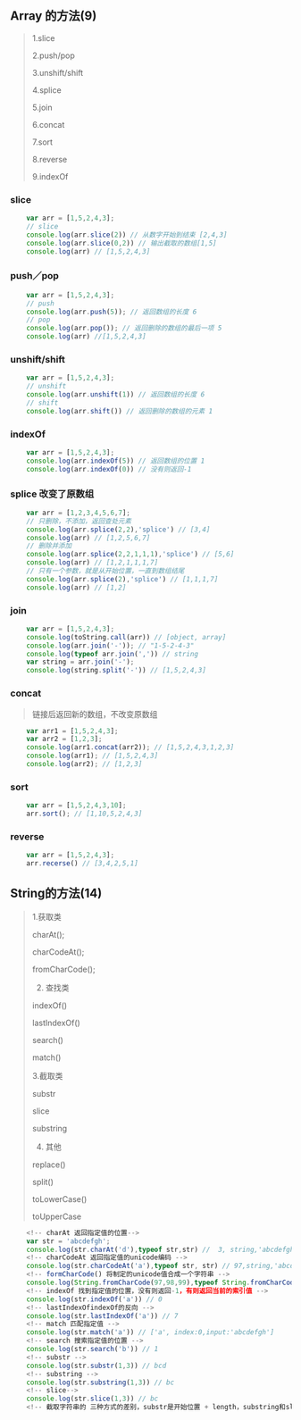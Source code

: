 ## Array 的方法(9)
> 1.slice
>
> 2.push/pop
>
> 3.unshift/shift
>
> 4.splice
>
> 5.join
>
> 6.concat
>
> 7.sort
>
> 8.reverse
>
> 9.indexOf
### slice

```js
	var arr = [1,5,2,4,3];
	// slice 
	console.log(arr.slice(2)) // 从数字开始到结束 [2,4,3]
	console.log(arr.slice(0,2)) // 输出截取的数组[1,5]
	console.log(arr) // [1,5,2,4,3]
```

### push／pop
```js
	var arr = [1,5,2,4,3];
	// push
	console.log(arr.push(5)); // 返回数组的长度 6
	// pop
	console.log(arr.pop()); // 返回删除的数组的最后一项 5
	console.log(arr) //[1,5,2,4,3]
```

### unshift/shift

```js
	var arr = [1,5,2,4,3];
	// unshift
	console.log(arr.unshift(1)) // 返回数组的长度 6
	// shift
	console.log(arr.shift()) // 返回删除的数组的元素 1
```

### indexOf
```js
	var arr = [1,5,2,4,3];
	console.log(arr.indexOf(5)) // 返回数组的位置 1
	console.log(arr.indexOf(0)) // 没有则返回-1
```

### splice 改变了原数组
```js
	var arr = [1,2,3,4,5,6,7];
	// 只删除，不添加，返回查处元素
	console.log(arr.splice(2,2),'splice') // [3,4]
	console.log(arr) // [1,2,5,6,7]
	// 删除并添加
	console.log(arr.splice(2,2,1,1,1),'splice') // [5,6]
	console.log(arr) // [1,2,1,1,1,7]
	// 只有一个参数，就是从开始位置，一直到数组结尾
	console.log(arr.splice(2),'splice') // [1,1,1,7]
	console.log(arr) // [1,2]
```

### join 
```js
	var arr = [1,5,2,4,3];
	console.log(toString.call(arr)) // [object, array]
	console.log(arr.join('-')); // "1-5-2-4-3"
	console.log(typeof arr.join(',')) // string
	var string = arr.join('-');
	console.log(string.split('-')) // [1,5,2,4,3]
```

### concat
> 链接后返回新的数组，不改变原数组
```js
	var arr1 = [1,5,2,4,3];
	var arr2 = [1,2,3];
	console.log(arr1.concat(arr2)); // [1,5,2,4,3,1,2,3]
	console.log(arr1); // [1,5,2,4,3]
	console.log(arr2); // [1,2,3]
```

### sort
```js
	var arr = [1,5,2,4,3,10];
	arr.sort(); // [1,10,5,2,4,3]
```

### reverse
```js
	var arr = [1,5,2,4,3];
	arr.recerse() // [3,4,2,5,1]
```


## String的方法(14)
> 1.获取类
>
> charAt();
>
> charCodeAt();
>
> fromCharCode();
>
> 2. 查找类
>
> indexOf()
>
> lastIndexOf()
>
> search()
>
> match()
>
> 3.截取类
>
> substr
>
> slice
>
> substring
>
> 4. 其他
> 
> replace()
> 
> split()
> 
> toLowerCase()
> 
> toUpperCase

```js
	<!-- charAt 返回指定值的位置-->
	var str = 'abcdefgh';
	console.log(str.charAt('d'),typeof str,str) //  3, string,'abcdefgh'
	<!-- charCodeAt 返回指定值的unicode编码 -->
	console.log(str.charCodeAt('a'),typeof str, str) // 97,string,'abcdefgh'
	<!-- formCharCode() 将制定的unicode值合成一个字符串 -->
	console.log(String.fromCharCode(97,98,99),typeof String.fromCharCode(97,98,99)) // 'abc' string
	<!-- indexOf 找到指定值的位置，没有则返回-1，有则返回当前的索引值 -->
	console.log(str.indexOf('a')) // 0
	<!-- lastIndexOfindexOf的反向 -->
	console.log(str.lastIndexOf('a')) // 7
	<!-- match 匹配指定值 -->
	console.log(str.match('a')) // ['a', index:0,input:'abcdefgh']
	<!-- search 搜索指定值的位置 -->
	console.log(str.search('b')) // 1
	<!-- substr -->
	console.log(str.substr(1,3)) // bcd
	<!-- substring -->
	console.log(str.substring(1,3)) // bc
	<!-- slice-->
	console.log(str.slice(1,3)) // bc
	<!-- 截取字符串的 三种方式的差别，substr是开始位置 + length，substring和slice是开始位置和结束位置，slice和substring不同的是，substring支持负值-->

```
